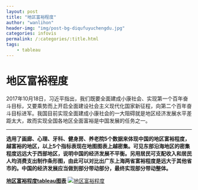 ```yaml
---
layout: post
title: "地区富裕程度"
author: "wanlihon"
header-img: "img/post-bg-diqufuyuchengdu.jpg"
categories: infovis
permalink: /:categories/:title.html
tags:
    - tableau
---
```


地区富裕程度
======
2017年10月18日，习近平指出，我们既要全面建成小康社会、实现第一个百年奋斗目标，又要乘势而上开启全面建设社会主义现代化国家新征程，向第二个百年奋斗目标进军。我国目前实现全面建成小康社会的一大阻碍就是地区经济发展水平差距太大，故而实现全国各地区全面富裕是中国发展的任务之一。

---

**选用了画廊、心理、牙科、健身房、养老院5个数据来体现中国的地区富裕程度，越富裕的地区，以上5个指标表现在地图图表上越密集。可见东部沿海地区的密集程度远远大于西部地区，说明中国的经济发展不平衡。另用居民可支配收入和居民人均消费支出制作条形图，由此可以对比出广东上海两省富裕程度是远大于其他省市的。中国的经济发展应当做到部分带动部分，最终实现部分带动整体。**  

**[地区富裕程度tableau图表](https://public.tableau.com/views/_16530/sheet3?:embed=y&:display_count=yes)**
[![地区富裕程度 ](https://public.tableau.com/static/images/_1/_16530/sheet3/1_rss.png)](#)